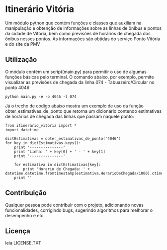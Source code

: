# Itinerário Vitória

Um módulo python que contém funções e classes que auxiliam na manipulação e obtenção de informações sobre as linhas de ônibus e pontos da cidade de Vitória, bem como previsões de horários de chegada dos ônibus nesses pontos. As informações são obtidas do serviço Ponto Vitória e do site da PMV

## Utilização

O módulo contém um script(main.py) para permitir o uso de algumas funções básicas pelo terminal. O comando abaixo, por exemplo, permite visualizar as previsões de chegada da linha 074 - Tabuazeiro/Circular no ponto 4046
```
python main.py -e -p 4046 -l 074
```
Já o trecho de código abaixo mostra um exemplo de uso da função obter\_estimativas\_de\_ponto que retorna um dicionário contendo estimativas de horários de chegada das linhas que passam naquele ponto:

```
from itinerario_vitoria import *
import datetime

dictEstimativas = obter_estimativas_de_ponto('4046')
for key in dictEstimativas.keys():
    print '---------------'
    print 'Linha: ' + key[0] + ' - ' + key[1]
    print '---------------'
    
    for estimativa in dictEstimativas[key]:
        print 'Horario de Chegada: ' + datetime.datetime.fromtimestamp(estimativa.HorarioDeChegada/1000).ctime()
	print ''
```

## Contribuição

Qualquer pessoa pode contribuir com o projeto, adicionando novas funcionalidades, corrigindo bugs, sugerindo algoritmos para melhorar o desempenho e etc.

## Licença

leia LICENSE.TXT


